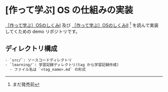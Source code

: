 # [作って学ぶ] OS の仕組みの実装

[［作って学ぶ］OSのしくみⅠ](https://gihyo.jp/book/2025/978-4-297-14859-1) 及び [［作って学ぶ］OSのしくみⅡ]() [^unrelease] を読んで実装してくための demo リポジトリです。

[^unrelease]: まだ発売前

## ディレクトリ構成

```txt
- `src/`: ソースコードディレクトリ
- `learning/`: 学習記録ディレクトリ(tag から学習記録作成)
  - ファイル名は `<tag_name>.md` の形式
```